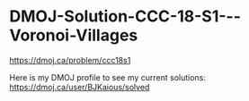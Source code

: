 # DMOJ-Solution-CCC-18-S1---Voronoi-Villages
https://dmoj.ca/problem/ccc18s1

Here is my DMOJ profile to see my current solutions:
https://dmoj.ca/user/BJKaious/solved
